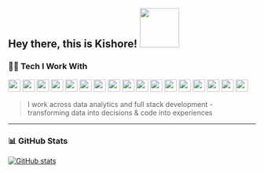 ## Hey there, this is Kishore! <img src="https://media.tenor.com/8B7z14WiY00AAAAj/panda-hi.gif?raw=true" height="80" width="80" /> 

### 🧑‍💻 Tech I Work With 

<p align="left">
<img src="https://cdn.jsdelivr.net/gh/kish-gk/kish-gk/assets/powerbi-alt.svg" height="25" />
<img src="https://cdn.jsdelivr.net/gh/kish-gk/kish-gk/assets/tableau.svg" height="25" />
<img src="https://cdn.jsdelivr.net/gh/kish-gk/kish-gk/assets/powerapp.svg" height="25" />
<img src="https://cdn.jsdelivr.net/gh/kish-gk/kish-gk/assets/powerautomate.svg" height="25" />
<img src="https://cdn.jsdelivr.net/gh/kish-gk/kish-gk/assets/git.svg" height="25" />
<img src="https://cdn.jsdelivr.net/gh/kish-gk/kish-gk/assets/vscode.svg" height="25" />
<img src="https://cdn.jsdelivr.net/gh/kish-gk/kish-gk/assets/sql.svg" height="25" />
<img src="https://cdn.jsdelivr.net/gh/kish-gk/kish-gk/assets/figma.svg" height="25" />
<img src="https://cdn.jsdelivr.net/gh/kish-gk/kish-gk/assets/looker.svg" height="25" />
<img src="https://cdn.jsdelivr.net/gh/kish-gk/kish-gk/assets/azure.svg" height="25" />
<img src="https://cdn.jsdelivr.net/gh/kish-gk/kish-gk/assets/terminal.svg" height="25" />
<img src="https://cdn.jsdelivr.net/gh/kish-gk/kish-gk/assets/windows.svg" height="25" />
<img src="https://cdn.jsdelivr.net/gh/kish-gk/kish-gk/assets/python.svg" height="25" />
<img src="https://cdn.jsdelivr.net/gh/kish-gk/kish-gk/assets/javascript.svg" height="25" />
<img src="https://cdn.jsdelivr.net/gh/kish-gk/kish-gk/assets/react.svg" height="25" />
<img src="https://cdn.jsdelivr.net/gh/kish-gk/kish-gk/assets/node.svg" height="25" />
<img src="https://cdn.jsdelivr.net/gh/kish-gk/kish-gk/assets/postman.svg" height="25" />
</p>

> I work across data analytics and full stack development - transforming data into decisions & code into experiences

--- 
### 📊 GitHub Stats
[![GitHub stats](https://github-readme-stats.vercel.app/api?username=kish-gk&theme=nord&show_icons=true&hide=issues&rank_icon=github&border_color=3B4252&hide_title=true)](https://github.com/anuraghazra/github-readme-stats)
